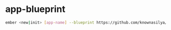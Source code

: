 app-blueprint
=============

```sh
ember <new|init> [app-name] --blueprint https://github.com/knownasilya/app-blueprint.git
```
